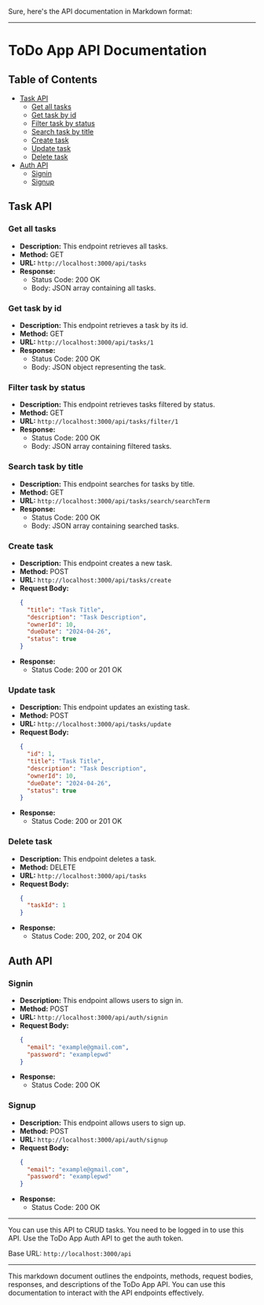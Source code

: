 Sure, here's the API documentation in Markdown format:

---

# ToDo App API Documentation

## Table of Contents

- [Task API](#task-api)
  - [Get all tasks](#get-all-tasks)
  - [Get task by id](#get-task-by-id)
  - [Filter task by status](#filter-task-by-status)
  - [Search task by title](#search-task-by-title)
  - [Create task](#create-task)
  - [Update task](#update-task)
  - [Delete task](#delete-task)
- [Auth API](#auth-api)
  - [Signin](#signin)
  - [Signup](#signup)

## Task API

### Get all tasks

- **Description:** This endpoint retrieves all tasks.
- **Method:** GET
- **URL:** `http://localhost:3000/api/tasks`
- **Response:**
  - Status Code: 200 OK
  - Body: JSON array containing all tasks.

### Get task by id

- **Description:** This endpoint retrieves a task by its id.
- **Method:** GET
- **URL:** `http://localhost:3000/api/tasks/1`
- **Response:**
  - Status Code: 200 OK
  - Body: JSON object representing the task.

### Filter task by status

- **Description:** This endpoint retrieves tasks filtered by status.
- **Method:** GET
- **URL:** `http://localhost:3000/api/tasks/filter/1`
- **Response:**
  - Status Code: 200 OK
  - Body: JSON array containing filtered tasks.

### Search task by title

- **Description:** This endpoint searches for tasks by title.
- **Method:** GET
- **URL:** `http://localhost:3000/api/tasks/search/searchTerm`
- **Response:**
  - Status Code: 200 OK
  - Body: JSON array containing searched tasks.

### Create task

- **Description:** This endpoint creates a new task.
- **Method:** POST
- **URL:** `http://localhost:3000/api/tasks/create`
- **Request Body:**
  ```json
  {
    "title": "Task Title",
    "description": "Task Description",
    "ownerId": 10,
    "dueDate": "2024-04-26",
    "status": true
  }
  ```
- **Response:**
  - Status Code: 200 or 201 OK

### Update task

- **Description:** This endpoint updates an existing task.
- **Method:** POST
- **URL:** `http://localhost:3000/api/tasks/update`
- **Request Body:**
  ```json
  {
    "id": 1,
    "title": "Task Title",
    "description": "Task Description",
    "ownerId": 10,
    "dueDate": "2024-04-26",
    "status": true
  }
  ```
- **Response:**
  - Status Code: 200 or 201 OK

### Delete task

- **Description:** This endpoint deletes a task.
- **Method:** DELETE
- **URL:** `http://localhost:3000/api/tasks`
- **Request Body:**
  ```json
  {
    "taskId": 1
  }
  ```
- **Response:**
  - Status Code: 200, 202, or 204 OK

## Auth API

### Signin

- **Description:** This endpoint allows users to sign in.
- **Method:** POST
- **URL:** `http://localhost:3000/api/auth/signin`
- **Request Body:**
  ```json
  {
    "email": "example@gmail.com",
    "password": "examplepwd"
  }
  ```
- **Response:**
  - Status Code: 200 OK

### Signup

- **Description:** This endpoint allows users to sign up.
- **Method:** POST
- **URL:** `http://localhost:3000/api/auth/signup`
- **Request Body:**
  ```json
  {
    "email": "example@gmail.com",
    "password": "examplepwd"
  }
  ```
- **Response:**
  - Status Code: 200 OK

---

You can use this API to CRUD tasks. You need to be logged in to use this API. Use the ToDo App Auth API to get the auth token.

Base URL: `http://localhost:3000/api`

---

This markdown document outlines the endpoints, methods, request bodies, responses, and descriptions of the ToDo App API. You can use this documentation to interact with the API endpoints effectively.
